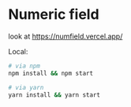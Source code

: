 # Numeric field

look at https://numfield.vercel.app/

Local:
```bash
# via npm
npm install && npm start

# via yarn
yarn install && yarn start
```
